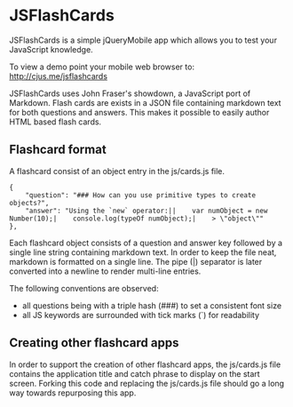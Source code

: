# JSFlashCards

JSFlashCards is a simple jQueryMobile app which allows you to test your JavaScript knowledge.

To view a demo point your mobile web browser to:
http://cjus.me/jsflashcards

JSFlashCards uses John Fraser's showdown, a JavaScript port of Markdown. Flash cards are exists in a JSON file containing markdown text for both questions and answers. This makes it possible to easily author HTML based flash cards.

## Flashcard format

A flashcard consist of an object entry in the js/cards.js file.

    {
        "question": "### How can you use primitive types to create objects?",
        "answer": "Using the `new` operator:||    var numObject = new Number(10);|    console.log(typeOf numObject);|    > \"object\""
    },

Each flashcard object consists of a question and answer key followed by a single line string containing markdown text.
In order to keep the file neat, markdown is formatted on a single line. The pipe (|) separator is later converted into a newline to render multi-line entries.

The following conventions are observed:

* all questions being with a triple hash (###) to set a consistent font size
* all JS keywords are surrounded with tick marks (`) for readability

## Creating other flashcard apps

In order to support the creation of other flashcard apps, the js/cards.js file contains the application title and catch phrase to display on the start screen.
Forking this code and replacing the js/cards.js file should go a long way towards repurposing this app.
